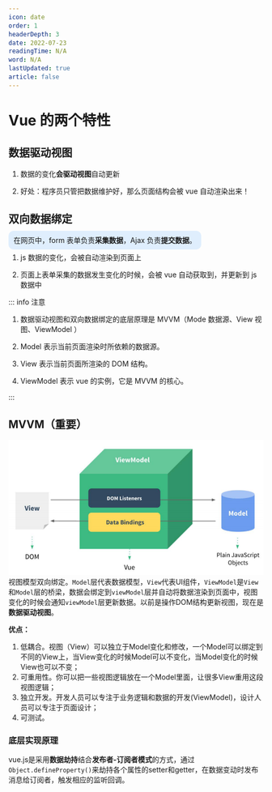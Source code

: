 ```yaml
---
icon: date
order: 1
headerDepth: 3
date: 2022-07-23
readingTime: N/A
word: N/A
lastUpdated: true
article: false
---
```


# Vue 的两个特性

## 数据驱动视图

1. 数据的变化**会驱动视图**自动更新

2. 好处：程序员只管把数据维护好，那么页面结构会被 vue 自动渲染出来！

## 双向数据绑定

<span style="background-Color:#dfeefd;padding:10px;border-radius:10px">在网页中，form 表单负责**采集数据**，Ajax 负责**提交数据**。</span>

1. js 数据的变化，会被自动渲染到页面上

2. 页面上表单采集的数据发生变化的时候，会被 vue 自动获取到，并更新到 js 数据中

::: info 注意
1. 数据驱动视图和双向数据绑定的底层原理是 MVVM（Mode 数据源、View 视图、ViewModel ）

2. Model 表示当前页面渲染时所依赖的数据源。

3. View 表示当前页面所渲染的 DOM 结构。

4. ViewModel 表示 vue 的实例，它是 MVVM 的核心。

:::

## MVVM（重要）

![MVVM](image.png)
视图模型双向绑定。`Model`层代表数据模型，`View`代表UI组件，`ViewModel`是`View`和`Model`层的桥梁，数据会绑定到`viewModel`层并自动将数据渲染到页面中，视图变化的时候会通知`viewModel`层更新数据。以前是操作DOM结构更新视图，现在是**数据驱动视图**。

**优点：**

1. 低耦合。视图（View）可以独立于Model变化和修改，一个Model可以绑定到不同的View上，当View变化的时候Model可以不变化，当Model变化的时候View也可以不变；
2. 可重用性。你可以把一些视图逻辑放在一个Model里面，让很多View重用这段视图逻辑；
3. 独立开发。开发人员可以专注于业务逻辑和数据的开发(ViewModel)，设计人员可以专注于页面设计；
4. 可测试。



### 底层实现原理

vue.js是采用**数据劫持**结合**发布者-订阅者模式**的方式，通过`Object.defineProperty()`来劫持各个属性的setter和getter，在数据变动时发布消息给订阅者，触发相应的监听回调。


